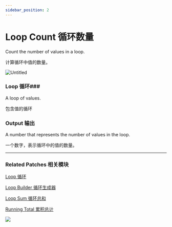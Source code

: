 ```yaml
---
sidebar_position: 2
---
```


# Loop Count 循环数量

Count the number of values in a loop.

计算循环中值的数量。

![Untitled](https://s3.us-west-2.amazonaws.com/secure.notion-static.com/7a50c40f-c6c0-49e8-ac6c-eab5eb9900bf/Untitled.png?X-Amz-Algorithm=AWS4-HMAC-SHA256&X-Amz-Content-Sha256=UNSIGNED-PAYLOAD&X-Amz-Credential=AKIAT73L2G45EIPT3X45%2F20220602%2Fus-west-2%2Fs3%2Faws4_request&X-Amz-Date=20220602T172755Z&X-Amz-Expires=86400&X-Amz-Signature=e4baf58ff0c546f03b6931245bbc6689c185bf2372e9ba563939b51edfb0d178&X-Amz-SignedHeaders=host&response-content-disposition=filename%20%3D%22Untitled.png%22&x-id=GetObject)

### Loop 循环### 

A loop of values.

包含值的循环

### Output 输出

A number that represents the number of values in the loop.

一个数字，表示循环中的值的数量。

------

### Related Patches 相关模块

[Loop 循环](https://www.notion.so/Loop-6cc974bf77e84e7aaf7836927011540b)

[Loop Builder 循环生成器](https://www.notion.so/Loop-Builder-64d346e189494fa9b48050aac8eb8eff)

[Loop Sum 循环总和](https://www.notion.so/Loop-Sum-04443a38a18840d89e3985c09e1517a7)

[Running Total 累积总计](https://www.notion.so/Running-Total-801d97d5f4eb4c00979d390bc2b08e06)

![](https://s3.us-west-2.amazonaws.com/secure.notion-static.com/3b88fe82-67e6-4242-961b-f32013ef387e/Untitled.png?X-Amz-Algorithm=AWS4-HMAC-SHA256&X-Amz-Content-Sha256=UNSIGNED-PAYLOAD&X-Amz-Credential=AKIAT73L2G45EIPT3X45%2F20220602%2Fus-west-2%2Fs3%2Faws4_request&X-Amz-Date=20220602T172802Z&X-Amz-Expires=86400&X-Amz-Signature=cacc88df9c8462c00525b0059d94cd403a0fc70192eb8c25fde987c757b2bd0b&X-Amz-SignedHeaders=host&response-content-disposition=filename%20%3D%22Untitled.png%22&x-id=GetObject)
